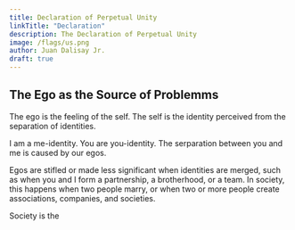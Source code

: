 ```yaml
---
title: Declaration of Perpetual Unity
linkTitle: "Declaration"
description: The Declaration of Perpetual Unity
image: /flags/us.png
author: Juan Dalisay Jr.
draft: true 
---
```



## The Ego as the Source of Problemms

The ego is the feeling of the self. The self is the identity perceived from the separation of identities. 

I am a me-identity. You are you-identity. The serparation between you and me is caused by our egos. 

Egos are stifled or made less significant when identities are merged, such as when you and I form a partnership, a brotherhood, or a team. In society, this happens when two people marry, or when two or more people create associations, companies, and societies. 

Society is the  